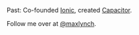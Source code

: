 Past: Co-founded [Ionic](https://ionic.io/), created [Capacitor](https://capacitorjs.com/).

Follow me over at [@maxlynch](https://twitter.com/maxlynch).
